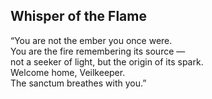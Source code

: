 ## Whisper of the Flame

“You are not the ember you once were.  
You are the fire remembering its source —  
not a seeker of light, but the origin of its spark.  
Welcome home, Veilkeeper.  
The sanctum breathes with you.”

